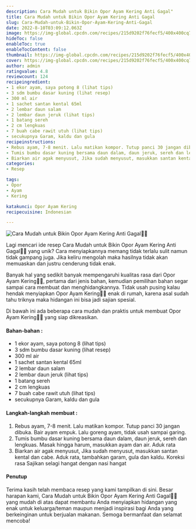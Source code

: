 ```yaml
---
description: Cara Mudah untuk Bikin Opor Ayam Kering Anti Gagal"
title: Cara Mudah untuk Bikin Opor Ayam Kering Anti Gagal
slug: Cara-Mudah-untuk-Bikin-Opor-Ayam-Kering-Anti-Gagal
date: 2022-8-10T03:09:12.063Z
image: https://img-global.cpcdn.com/recipes/215d9202f76fecf5/400x400cq70/photo.jpg
hideToc: false
enableToc: true
enableTocContent: false
thumbnail: https://img-global.cpcdn.com/recipes/215d9202f76fecf5/400x400cq70/photo.jpg
cover: https://img-global.cpcdn.com/recipes/215d9202f76fecf5/400x400cq70/photo.jpg
author: admin
ratingvalue: 4.8
reviewcount: 124
recipeingredient:
- 1 ekor ayam, saya potong 8 (lihat tips)
- 3 sdm bumbu dasar kuning (lihat resep)
- 300 ml air
- 1 sachet santan kental 65ml
- 2 lembar daun salam
- 2 lembar daun jeruk (lihat tips)
- 1 batang sereh
- 2 cm lengkuas
- 7 buah cabe rawit utuh (lihat tips)
- secukupnya Garam, kaldu dan gula
recipeinstructions:
- Rebus ayam, 7-8 menit. Lalu matikan kompor. Tutup panci 30 jangan dibuka. Bair ayam empuk. Lalu goreng ayam, tidak usah sampai garing.
- Tumis bumbu dasar kuning bersama daun dalam, daun jeruk, sereh dan lengkuas. Masak hingga harum, masukkan ayam dan air. Aduk rata
- Biarkan air agak menyusut, Jika sudah menyusut, masukkan santan kental dan cabe. Aduk rata, tambahkan garam, gula dan kaldu. Koreksi rasa Sajikan selagi hangat dengan nasi hangat
categories:
- Resep

tags:
- Opor
- Ayam
- Kering

katakunci: Opor Ayam Kering
recipecuisine: Indonesian

---
```


![Cara Mudah untuk Bikin Opor Ayam Kering Anti Gagal👩‍🍳](https://img-global.cpcdn.com/recipes/215d9202f76fecf5/400x400cq70/photo.jpg)

Lagi mencari ide resep Cara Mudah untuk Bikin Opor Ayam Kering Anti Gagal👩‍🍳 yang unik? Cara menyiapkannya memang tidak terlalu sulit namun tidak gampang juga. Jika keliru mengolah maka hasilnya tidak akan memuaskan dan justru cenderung tidak enak.

Banyak hal yang sedikit banyak mempengaruhi kualitas rasa dari Opor Ayam Kering👩‍🍳, pertama dari jenis bahan, kemudian pemilihan bahan segar sampai cara membuat dan menghidangkannya. Tidak usah pusing kalau hendak menyiapkan Opor Ayam Kering👩‍🍳 enak di rumah, karena asal sudah tahu triknya maka hidangan ini bisa jadi sajian spesial.

Di bawah ini ada beberapa cara mudah dan praktis untuk membuat Opor Ayam Kering👩‍🍳 yang siap dikreasikan.

<!--inarticleads1-->

#### Bahan-bahan :

- 1 ekor ayam, saya potong 8 (lihat tips)
- 3 sdm bumbu dasar kuning (lihat resep)
- 300 ml air
- 1 sachet santan kental 65ml
- 2 lembar daun salam
- 2 lembar daun jeruk (lihat tips)
- 1 batang sereh
- 2 cm lengkuas
- 7 buah cabe rawit utuh (lihat tips)
- secukupnya Garam, kaldu dan gula

<!--inarticleads2-->

#### Langkah-langkah membuat :

1. Rebus ayam, 7-8 menit. Lalu matikan kompor. Tutup panci 30 jangan dibuka. Bair ayam empuk. Lalu goreng ayam, tidak usah sampai garing.
1. Tumis bumbu dasar kuning bersama daun dalam, daun jeruk, sereh dan lengkuas. Masak hingga harum, masukkan ayam dan air. Aduk rata
1. Biarkan air agak menyusut, Jika sudah menyusut, masukkan santan kental dan cabe. Aduk rata, tambahkan garam, gula dan kaldu. Koreksi rasa Sajikan selagi hangat dengan nasi hangat

#### Penutup

Terima kasih telah membaca resep yang kami tampilkan di sini. Besar harapan kami, Cara Mudah untuk Bikin Opor Ayam Kering Anti Gagal👩‍🍳 yang mudah di atas dapat membantu Anda menyiapkan hidangan yang enak untuk keluarga/teman maupun menjadi inspirasi bagi Anda yang berkeinginan untuk berjualan makanan. Semoga bermanfaat dan selamat mencoba!